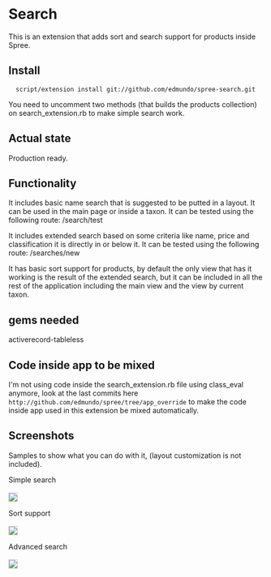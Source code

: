 # Search

This is an extension that adds sort and search support for products inside Spree.

## Install
      script/extension install git://github.com/edmundo/spree-search.git

You need to uncomment two methods (that builds the products collection) on search_extension.rb to make simple search work.

## Actual state
Production ready.

## Functionality
It includes basic name search that is suggested to be putted in a layout. It can be used in the main page or inside a taxon.
It can be tested using the following route:
/search/test

It includes extended search based on some criteria like name, price and classification it is directly in or below it.
It can be tested using the following route:
/searches/new

It has basic sort support for products, by default the only view that has it working is the result of the extended search, but it can be included in all the rest of the application including the main view and the view by current taxon.

## gems needed
activerecord-tableless

## Code inside app to be mixed
I'm not using code inside the search_extension.rb file using class_eval anymore, look at the last commits here `http://github.com/edmundo/spree/tree/app_override` to make the code inside app used in this extension be mixed automatically.

## Screenshots

Samples to show what you can do with it, (layout customization is not included).

Simple search
<br/><br/>
<img src="http://i498.photobucket.com/albums/rr350/edmundo_vn/spree-search_simple.png" style="border: 1px solid #CCC;" />

Sort support
<br/><br/>
<img src="http://i498.photobucket.com/albums/rr350/edmundo_vn/spree-search_sort.png" style="border: 1px solid #CCC;" />

Advanced search
<br/><br/>
<img src="http://i498.photobucket.com/albums/rr350/edmundo_vn/spree-search_advanced.png" style="border: 1px solid #CCC;" />

